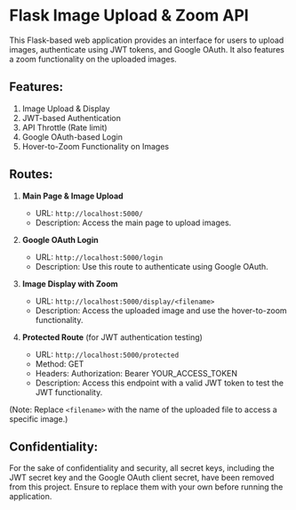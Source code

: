# Flask Image Upload & Zoom API

This Flask-based web application provides an interface for users to upload images, authenticate using JWT tokens, and Google OAuth. It also features a zoom functionality on the uploaded images.

## Features:

1. Image Upload & Display
2. JWT-based Authentication
3. API Throttle (Rate limit)
4. Google OAuth-based Login
5. Hover-to-Zoom Functionality on Images

## Routes:

1. **Main Page & Image Upload**
   - URL: `http://localhost:5000/`
   - Description: Access the main page to upload images.

2. **Google OAuth Login**
   - URL: `http://localhost:5000/login`
   - Description: Use this route to authenticate using Google OAuth.

3. **Image Display with Zoom**
   - URL: `http://localhost:5000/display/<filename>`
   - Description: Access the uploaded image and use the hover-to-zoom functionality.

4. **Protected Route** (for JWT authentication testing)
   - URL: `http://localhost:5000/protected`
   - Method: GET
   - Headers: Authorization: Bearer YOUR_ACCESS_TOKEN
   - Description: Access this endpoint with a valid JWT token to test the JWT functionality.

(Note: Replace `<filename>` with the name of the uploaded file to access a specific image.)

## Confidentiality:

For the sake of confidentiality and security, all secret keys, including the JWT secret key and the Google OAuth client secret, have been removed from this project. Ensure to replace them with your own before running the application.
